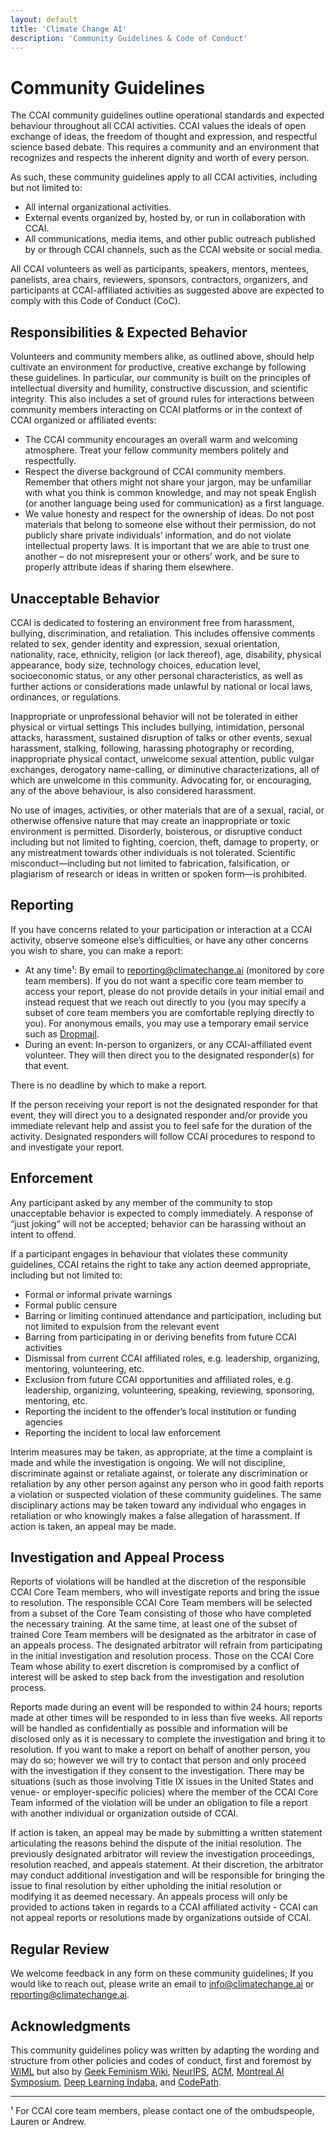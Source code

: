 ```yaml
---
layout: default
title: 'Climate Change AI'
description: 'Community Guidelines & Code of Conduct'
---
```


# Community Guidelines

The CCAI community guidelines outline operational standards and expected behaviour throughout all CCAI activities. CCAI values the ideals of open exchange of ideas, the freedom of thought and expression, and respectful science based debate. This requires a community and an environment that recognizes and respects the inherent dignity and worth of every person.

As such, these community guidelines apply to all CCAI activities, including but not limited to:
* All internal organizational activities. 
* External events organized by, hosted by, or run in collaboration with CCAI.
* All communications, media items, and other public outreach published by or through CCAI channels, such as the CCAI website or social media.

All CCAI volunteers as well as participants, speakers, mentors, mentees, panelists, area chairs, reviewers, sponsors, contractors, organizers, and participants at CCAI-affiliated activities as suggested above are expected to comply with this Code of Conduct (CoC).

## Responsibilities & Expected Behavior

Volunteers and community members alike, as outlined above, should help cultivate an environment for productive, creative exchange by following these guidelines. In particular, our community is built on the principles of intellectual diversity and humility, constructive discussion, and scientific integrity. This also includes a set of ground rules for interactions between community members interacting on CCAI platforms or in the context of CCAI organized or affiliated events:
* The CCAI community encourages an overall warm and welcoming atmosphere. Treat your fellow community members politely and respectfully.
* Respect the diverse background of CCAI community members. Remember that others might not share your jargon, may be unfamiliar with what you think is common knowledge, and may not speak English (or another language being used for communication) as a first language. 
* We value honesty and respect for the ownership of ideas. Do not post materials that belong to someone else without their permission, do not publicly share private individuals’ information, and do not violate intellectual property laws. It is important that we are able to trust one another – do not misrepresent your or others’ work, and be sure to properly attribute ideas if sharing them elsewhere.

## Unacceptable Behavior

CCAI is dedicated to fostering an environment free from harassment, bullying, discrimination, and retaliation. This includes offensive comments related to sex, gender identity and expression, sexual orientation, nationality, race, ethnicity, religion (or lack thereof), age, disability, physical appearance, body size, technology choices, education level, socioeconomic status, or any other personal characteristics, as well as further actions or considerations made unlawful by national or local laws, ordinances, or regulations.

Inappropriate or unprofessional behavior will not be tolerated in either physical or virtual settings This includes bullying, intimidation, personal attacks, harassment, sustained disruption of talks or other events, sexual harassment, stalking, following, harassing photography or recording, inappropriate physical contact, unwelcome sexual attention, public vulgar exchanges, derogatory name-calling, or diminutive characterizations, all of which are unwelcome in this community. Advocating for, or encouraging, any of the above behaviour, is also considered harassment. 

No use of images, activities, or other materials that are of a sexual, racial, or otherwise offensive nature that may create an inappropriate or toxic environment is permitted. Disorderly, boisterous, or disruptive conduct including but not limited to fighting, coercion, theft, damage to property, or any mistreatment towards other individuals is not tolerated. Scientific misconduct—including but not limited to fabrication, falsification, or plagiarism of research or ideas in written or spoken form—is prohibited.

## Reporting

If you have concerns related to your participation or interaction at a CCAI activity, observe someone else’s difficulties, or have any other concerns you wish to share, you can make a report: 

* At any time¹:
	By email to reporting@climatechange.ai (monitored by core team members). If you do not want a specific core team member to access your report, please do not provide details in your initial email and instead request that we reach out directly to you (you may specify a subset of core team members you are comfortable replying directly to you). For anonymous emails, you may use a temporary email service such as [Dropmail](https://dropmail.me/en/).
* During an event:
	In-person to organizers, or any CCAI-affiliated event volunteer. They will then direct you to the designated responder(s) for that event. 

There is no deadline by which to make a report. 

If the person receiving your report is not the designated responder for that event, they will direct you to a designated responder and/or provide you immediate relevant help and assist you to feel safe for the duration of the activity. Designated responders will follow CCAI procedures to respond to and investigate your report.

## Enforcement

Any participant asked by any member of the community to stop unacceptable behavior is expected to comply immediately. A response of “just joking” will not be accepted; behavior can be harassing without an intent to offend. 

If a participant engages in behaviour that violates these community guidelines, CCAI retains the right to take any action deemed appropriate, including but not limited to: 
* Formal or informal private warnings
* Formal public censure
* Barring or limiting continued attendance and participation, including but not limited to expulsion from the relevant event
* Barring from participating in or deriving benefits from future CCAI activities
* Dismissal from current CCAI affiliated roles, e.g. leadership, organizing, mentoring, volunteering, etc.
* Exclusion from future CCAI opportunities and affiliated roles, e.g. leadership, organizing, volunteering, speaking, reviewing, sponsoring, mentoring, etc.
* Reporting the incident to the offender’s local institution or funding agencies
* Reporting the incident to local law enforcement 

Interim measures may be taken, as appropriate, at the time a complaint is made and while the investigation is ongoing. We will not discipline, discriminate against or retaliate against, or tolerate any discrimination or retaliation by any other person against any person who in good faith reports a violation or suspected violation of these community guidelines. The same disciplinary actions may be taken toward any individual who engages in retaliation or who knowingly makes a false allegation of harassment. If action is taken, an appeal may be made.

## Investigation and Appeal Process

Reports of violations will be handled at the discretion of the responsible CCAI Core Team members, who will investigate reports and bring the issue to resolution. The responsible CCAI Core Team members will be selected from a subset of the Core Team consisting of those who have completed the necessary training.  At the same time, at least one of the subset of trained Core Team members will be designated as the arbitrator in case of an appeals process. The designated arbitrator will refrain from participating in the initial investigation and resolution process. Those on the CCAI Core Team whose ability to exert discretion is compromised by a conflict of interest will be asked to step back from the investigation and resolution process. 

Reports made during an event will be responded to within 24 hours; reports made at other times will be responded to in less than five weeks. All reports will be handled as confidentially as possible and information will be disclosed only as it is necessary to complete the investigation and bring it to resolution. If you want to make a report on behalf of another person, you may do so; however we will try to contact that person and only proceed with the investigation if they consent to the investigation. There may be situations (such as those involving Title IX issues in the United States and venue- or employer-specific policies) where the member of the CCAI Core Team informed of the violation will be under an obligation to file a report with another individual or organization outside of CCAI. 

If action is taken, an appeal may be made by submitting a written statement articulating the reasons behind the dispute of the initial resolution. The previously designated arbitrator will review the investigation proceedings, resolution reached, and appeals statement. At their discretion, the arbitrator may conduct additional investigation and will be responsible for bringing the issue to final resolution by either upholding the initial resolution or modifying it as deemed necessary.  An appeals process will only be provided to actions taken in regards to a CCAI affiliated activity - CCAI can not appeal reports or resolutions made by organizations outside of CCAI.

## Regular Review 

We welcome feedback in any form on these community guidelines; If you would like to reach out, please write an email to info@climatechange.ai or reporting@climatechange.ai.

## Acknowledgments

This community guidelines policy was written by adapting the wording and structure from other policies and codes of conduct, first and foremost by [WiML](https://wimlworkshop.org/conduct/) but also by [Geek Feminism Wiki](https://geekfeminism.wikia.org/wiki/Conference_anti-harassment/Policy), [NeurIPS](https://nips.cc/public/CodeOfConduct), [ACM](https://www.acm.org/about-acm/policy-against-harassment), [Montreal AI Symposium](https://montrealaisymposium.wordpress.com/code-of-conduct/), [Deep Learning Indaba](https://deeplearningindaba.com/mentorship/code-of-ethics-and-conduct/), and [CodePath](https://codepath.org/conduct/volunteer).

___

¹ For CCAI core team members, please contact one of the ombudspeople, Lauren or Andrew.